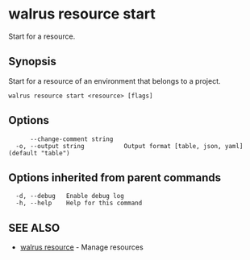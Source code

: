 # walrus resource start

Start for a resource.

## Synopsis

Start for a resource of an environment that belongs to a project.

```
walrus resource start <resource> [flags]
```

## Options

```
      --change-comment string   
  -o, --output string           Output format [table, json, yaml] (default "table")
```

## Options inherited from parent commands

```
  -d, --debug   Enable debug log
  -h, --help    Help for this command
```

## SEE ALSO

* [walrus resource](walrus_resource)	 - Manage resources

